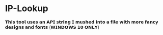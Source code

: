 # IP-Lookup
𝗧𝗵𝗶𝘀 𝘁𝗼𝗼𝗹 𝘂𝘀𝗲𝘀 𝗮𝗻 𝗔𝗣𝗜 𝘀𝘁𝗿𝗶𝗻𝗴 𝗜 𝗺𝘂𝘀𝗵𝗲𝗱 𝗶𝗻𝘁𝗼 𝗮 𝗳𝗶𝗹𝗲 𝘄𝗶𝘁𝗵 𝗺𝗼𝗿𝗲 𝗳𝗮𝗻𝗰𝘆 𝗱𝗲𝘀𝗶𝗴𝗻𝘀 𝗮𝗻𝗱 𝗳𝗼𝗻𝘁𝘀 (𝗪𝗜𝗡𝗗𝗢𝗪𝗦 𝟭𝟬 𝗢𝗡𝗟𝗬)
